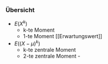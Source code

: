 ### Übersicht
+ $E(X^k)$
	+ k-te Moment
	+ 1-te Moment [[Erwartungswert]]
+ $E((X-\mu)^k)$
	+ k-te zentrale Moment
	+ 2-te zentrale Moment - 

